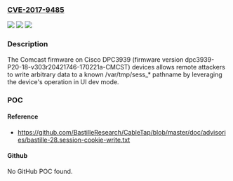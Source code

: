 ### [CVE-2017-9485](https://cve.mitre.org/cgi-bin/cvename.cgi?name=CVE-2017-9485)
![](https://img.shields.io/static/v1?label=Product&message=n%2Fa&color=blue)
![](https://img.shields.io/static/v1?label=Version&message=n%2Fa&color=blue)
![](https://img.shields.io/static/v1?label=Vulnerability&message=n%2Fa&color=brighgreen)

### Description

The Comcast firmware on Cisco DPC3939 (firmware version dpc3939-P20-18-v303r20421746-170221a-CMCST) devices allows remote attackers to write arbitrary data to a known /var/tmp/sess_* pathname by leveraging the device's operation in UI dev mode.

### POC

#### Reference
- https://github.com/BastilleResearch/CableTap/blob/master/doc/advisories/bastille-28.session-cookie-write.txt

#### Github
No GitHub POC found.

